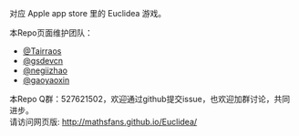 对应 Apple app store 里的 Euclidea 游戏。

本Repo页面维护团队：  
- [@Tairraos](https://github.com/tairraos)  
- [@gsdevcn](https://github.com/gsdevcn)  
- [@negiizhao](https://github.com/negiizhao)  
- [@gaoyaoxin](https://github.com/gaoyaoxin)  
  
本Repo Q群：527621502，欢迎通过github提交issue，也欢迎加群讨论，共同进步。  
请访问网页版: http://mathsfans.github.io/Euclidea/  
